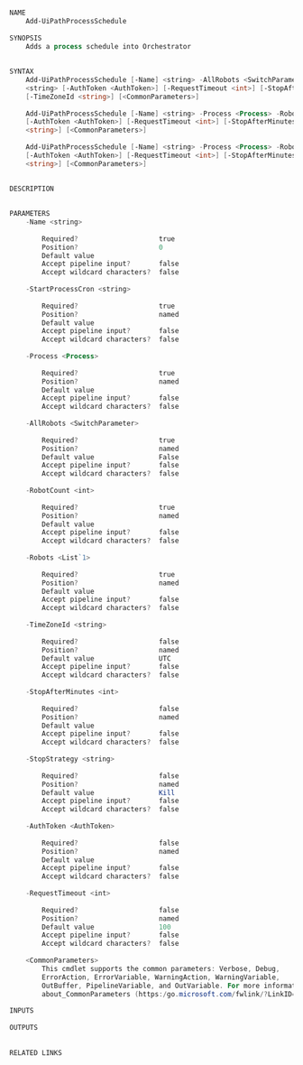 ﻿```PowerShell

NAME
    Add-UiPathProcessSchedule
    
SYNOPSIS
    Adds a process schedule into Orchestrator
    
    
SYNTAX
    Add-UiPathProcessSchedule [-Name] <string> -AllRobots <SwitchParameter> -Process <Process> -StartProcessCron 
    <string> [-AuthToken <AuthToken>] [-RequestTimeout <int>] [-StopAfterMinutes <int>] [-StopStrategy <string>] 
    [-TimeZoneId <string>] [<CommonParameters>]
    
    Add-UiPathProcessSchedule [-Name] <string> -Process <Process> -RobotCount <int> -StartProcessCron <string> 
    [-AuthToken <AuthToken>] [-RequestTimeout <int>] [-StopAfterMinutes <int>] [-StopStrategy <string>] [-TimeZoneId 
    <string>] [<CommonParameters>]
    
    Add-UiPathProcessSchedule [-Name] <string> -Process <Process> -Robots <List`1> -StartProcessCron <string> 
    [-AuthToken <AuthToken>] [-RequestTimeout <int>] [-StopAfterMinutes <int>] [-StopStrategy <string>] [-TimeZoneId 
    <string>] [<CommonParameters>]
    
    
DESCRIPTION
    

PARAMETERS
    -Name <string>
        
        Required?                    true
        Position?                    0
        Default value                
        Accept pipeline input?       false
        Accept wildcard characters?  false
        
    -StartProcessCron <string>
        
        Required?                    true
        Position?                    named
        Default value                
        Accept pipeline input?       false
        Accept wildcard characters?  false
        
    -Process <Process>
        
        Required?                    true
        Position?                    named
        Default value                
        Accept pipeline input?       false
        Accept wildcard characters?  false
        
    -AllRobots <SwitchParameter>
        
        Required?                    true
        Position?                    named
        Default value                False
        Accept pipeline input?       false
        Accept wildcard characters?  false
        
    -RobotCount <int>
        
        Required?                    true
        Position?                    named
        Default value                
        Accept pipeline input?       false
        Accept wildcard characters?  false
        
    -Robots <List`1>
        
        Required?                    true
        Position?                    named
        Default value                
        Accept pipeline input?       false
        Accept wildcard characters?  false
        
    -TimeZoneId <string>
        
        Required?                    false
        Position?                    named
        Default value                UTC
        Accept pipeline input?       false
        Accept wildcard characters?  false
        
    -StopAfterMinutes <int>
        
        Required?                    false
        Position?                    named
        Default value                
        Accept pipeline input?       false
        Accept wildcard characters?  false
        
    -StopStrategy <string>
        
        Required?                    false
        Position?                    named
        Default value                Kill
        Accept pipeline input?       false
        Accept wildcard characters?  false
        
    -AuthToken <AuthToken>
        
        Required?                    false
        Position?                    named
        Default value                
        Accept pipeline input?       false
        Accept wildcard characters?  false
        
    -RequestTimeout <int>
        
        Required?                    false
        Position?                    named
        Default value                100
        Accept pipeline input?       false
        Accept wildcard characters?  false
        
    <CommonParameters>
        This cmdlet supports the common parameters: Verbose, Debug,
        ErrorAction, ErrorVariable, WarningAction, WarningVariable,
        OutBuffer, PipelineVariable, and OutVariable. For more information, see 
        about_CommonParameters (https:/go.microsoft.com/fwlink/?LinkID=113216). 
    
INPUTS
    
OUTPUTS
    
    
RELATED LINKS



```
